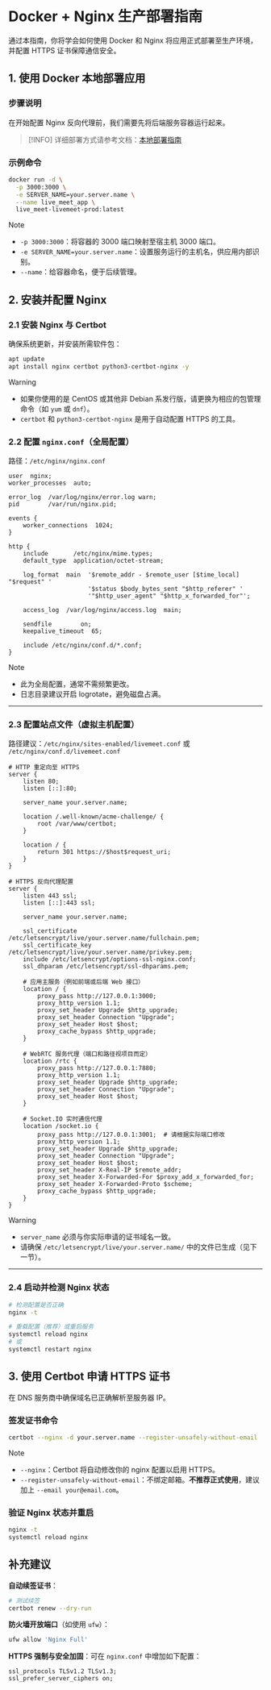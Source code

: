 # Docker + Nginx 生产部署指南

通过本指南，你将学会如何使用 Docker 和 Nginx 将应用正式部署至生产环境，并配置 HTTPS 证书保障通信安全。


## 1. 使用 Docker 本地部署应用

### 步骤说明

在开始配置 Nginx 反向代理前，我们需要先将后端服务容器运行起来。

> [!INFO]
> 详细部署方式请参考文档：[本地部署指南](/zh/doc/deploy/local_docker)

### 示例命令

```bash
docker run -d \
  -p 3000:3000 \
  -e SERVER_NAME=your.server.name \
  --name live_meet_app \
  live_meet-livemeet-prod:latest
```

> [!NOTE]
>
> * `-p 3000:3000`：将容器的 3000 端口映射至宿主机 3000 端口。
> * `-e SERVER_NAME=your.server.name`：设置服务运行的主机名，供应用内部识别。
> * `--name`：给容器命名，便于后续管理。


## 2. 安装并配置 Nginx

### 2.1 安装 Nginx 与 Certbot

确保系统更新，并安装所需软件包：

```bash
apt update
apt install nginx certbot python3-certbot-nginx -y
```

> [!WARNING]
>
> * 如果你使用的是 CentOS 或其他非 Debian 系发行版，请更换为相应的包管理命令（如 `yum` 或 `dnf`）。
> * `certbot` 和 `python3-certbot-nginx` 是用于自动配置 HTTPS 的工具。


### 2.2 配置 `nginx.conf`（全局配置）

路径：`/etc/nginx/nginx.conf`

```nginx
user  nginx;
worker_processes  auto;

error_log  /var/log/nginx/error.log warn;
pid        /var/run/nginx.pid;

events {
    worker_connections  1024;
}

http {
    include       /etc/nginx/mime.types;
    default_type  application/octet-stream;

    log_format  main  '$remote_addr - $remote_user [$time_local] "$request" '
                      '$status $body_bytes_sent "$http_referer" '
                      '"$http_user_agent" "$http_x_forwarded_for"';

    access_log  /var/log/nginx/access.log  main;

    sendfile        on;
    keepalive_timeout  65;

    include /etc/nginx/conf.d/*.conf;
}
```

> [!NOTE]
>
> * 此为全局配置，通常不需频繁更改。
> * 日志目录建议开启 logrotate，避免磁盘占满。

---

### 2.3 配置站点文件（虚拟主机配置）

路径建议：`/etc/nginx/sites-enabled/livemeet.conf` 或 `/etc/nginx/conf.d/livemeet.conf`

```nginx
# HTTP 重定向至 HTTPS
server {
    listen 80;
    listen [::]:80;

    server_name your.server.name;

    location /.well-known/acme-challenge/ {
        root /var/www/certbot;
    }

    location / {
        return 301 https://$host$request_uri;
    }
}

# HTTPS 反向代理配置
server {
    listen 443 ssl;
    listen [::]:443 ssl;

    server_name your.server.name;

    ssl_certificate /etc/letsencrypt/live/your.server.name/fullchain.pem;
    ssl_certificate_key /etc/letsencrypt/live/your.server.name/privkey.pem;
    include /etc/letsencrypt/options-ssl-nginx.conf;
    ssl_dhparam /etc/letsencrypt/ssl-dhparams.pem;

    # 应用主服务（例如前端或后端 Web 接口）
    location / {
        proxy_pass http://127.0.0.1:3000;
        proxy_http_version 1.1;
        proxy_set_header Upgrade $http_upgrade;
        proxy_set_header Connection "Upgrade";
        proxy_set_header Host $host;
        proxy_cache_bypass $http_upgrade;
    }

    # WebRTC 服务代理（端口和路径视项目而定）
    location /rtc {
        proxy_pass http://127.0.0.1:7880;
        proxy_http_version 1.1;
        proxy_set_header Upgrade $http_upgrade;
        proxy_set_header Connection "Upgrade";
        proxy_set_header Host $host;
    }

    # Socket.IO 实时通信代理
    location /socket.io {
        proxy_pass http://127.0.0.1:3001;  # 请根据实际端口修改
        proxy_http_version 1.1;
        proxy_set_header Upgrade $http_upgrade;
        proxy_set_header Connection "Upgrade";
        proxy_set_header Host $host;
        proxy_set_header X-Real-IP $remote_addr;
        proxy_set_header X-Forwarded-For $proxy_add_x_forwarded_for;
        proxy_set_header X-Forwarded-Proto $scheme;
        proxy_cache_bypass $http_upgrade;
    }
}
```

> [!WARNING]
>
> * `server_name` 必须与你实际申请的证书域名一致。
> * 请确保 `/etc/letsencrypt/live/your.server.name/` 中的文件已生成（见下一节）。

---

### 2.4 启动并检测 Nginx 状态

```bash
# 检测配置是否正确
nginx -t

# 重载配置（推荐）或重启服务
systemctl reload nginx
# 或
systemctl restart nginx
```


## 3. 使用 Certbot 申请 HTTPS 证书

在 DNS 服务商中确保域名已正确解析至服务器 IP。

### 签发证书命令

```bash
certbot --nginx -d your.server.name --register-unsafely-without-email
```

> [!NOTE]
>
> * `--nginx`：Certbot 将自动修改你的 nginx 配置以启用 HTTPS。
> * `--register-unsafely-without-email`：不绑定邮箱。**不推荐正式使用**，建议加上 `--email your@email.com`。

### 验证 Nginx 状态并重启

```bash
nginx -t
systemctl reload nginx
```

## 补充建议

**自动续签证书**：

  ```bash
  # 测试续签
  certbot renew --dry-run
  ```

**防火墙开放端口**（如使用 `ufw`）：

  ```bash
  ufw allow 'Nginx Full'
  ```

**HTTPS 强制与安全加固**：可在 `nginx.conf` 中增加如下配置：

  ```nginx
  ssl_protocols TLSv1.2 TLSv1.3;
  ssl_prefer_server_ciphers on;
  ```

